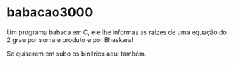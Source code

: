 # babacao3000
Um programa babaca em C, ele lhe informas as raizes de uma equação do 2 grau por soma e produto e por Bhaskara!

Se quiserem em subo os binários aqui também.
